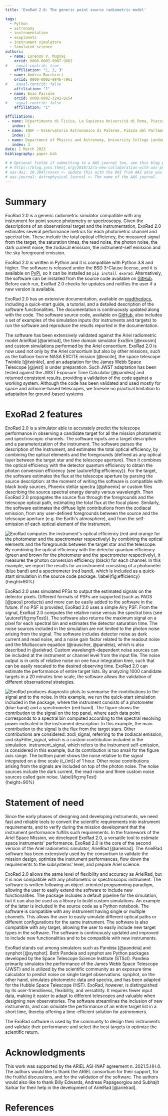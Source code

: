 ```yaml
---
title: 'ExoRad 2.0: The generic point source radiometric model'

tags:
  - Python
  - astronomy
  - instrumentation
  - exoplanets
  - instrument simulators
  - Simulated science
authors:
  - name: Lorenzo V. Mugnai
    orcid: 0000-0002-9007-9802
#    equal-contrib: true
    affiliation: "1, 2, 3"
  - name: Andrea Bocchieri
    orcid: 0000-0002-8846-7961
#    equal-contrib: false 
    affiliation: "1"
  - name: Enzo Pascale
    orcid: 0000-0002-3242-8154
#    equal-contrib: false 
    affiliation: "1"

affiliations:
 - name: Dipartimento di Fisica, La Sapienza Università di Roma, Piazzale Aldo Moro 2, 00185 Roma, Italy
   index: 1
 - name: INAF – Osservatorio Astronomico di Palermo, Piazza del Parlamento 1, I-90134 Palermo, Italy
   index: 2
 - name: Department of Physics and Astronomy, University College London, Gower Street, London, WC1E 6BT, UK
   index: 3
date: 1 March 2023
bibliography: paper.bib

# # Optional fields if submitting to a AAS journal too, see this blog post:
# # https://blog.joss.theoj.org/2018/12/a-new-collaboration-with-aas-publishing
# aas-doi: 10.3847/xxxxx <- update this with the DOI from AAS once you know it.
# aas-journal: Astrophysical Journal <- The name of the AAS journal.
---
```


# Summary
ExoRad 2.0 is a generic radiometric simulator compatible with any instrument for point source photometry or spectroscopy.
Given the descriptions of an observational target and the instrumentation, ExoRad 2.0 estimates several performance metrics for each photometric channel and spectral bin. These include the total optical efficiency, the measured signal from the target, the saturation times, the read noise, the photon noise, the dark current noise, the zodiacal emission, the instrument-self emission and the sky foreground emission.

ExoRad 2.0 is written in Python and it is compatible with Python 3.8 and higher. The software is released under the BSD 3-Clause license, and it is available on [PyPi](https://pypi.org/project/exorad), so it can be installed as `pip install exorad`. Alternatively, the software can be installed from the source code available on [GitHub](https://github.com/ExObsSim/ExoRad2-public). Before each run, ExoRad 2.0 checks for updates and notifies the user if a new version is available.

ExoRad 2.0 has an extensive documentation, available on [readthedocs](https://exorad.readthedocs.io/en/latest), including a quick-start guide, a tutorial, and a detailed description of the software functionalities. The documentation is continuously updated along with the code. The software source code, available on [GitHub](https://github.com/ExObsSim/ExoRad2-public), also includes a set of examples of the simulation inputs (for instruments and targets) to run the software and reproduce the results reported in the documentation.

The software has been extensively validated against the Ariel radiometric model ArielRad [@arielrad], the time domain simulator ExoSim [@exosim] and custom simulations performed by the Ariel consortium.
ExoRad 2.0 is now used not only by the Ariel consortium but also by other missions, such as the balloon-borne NASA EXCITE mission [@excite], the space telescope Twinkle [@twinkle], and an adaptation for the James Webb Space Telescope [@jwst] is under preparation.
Such JWST adaptation has been tested against the JWST Exposure Time Calculator [@pandeia] and returned consistent results, providing a validation of the code against a working system.
Although the code has been validated and used mostly for space and airborne-based telescopes, we foresee no practical limitation to adaptation for ground-based systems

# ExoRad 2 features

ExoRad 2.0 is a simulator able to accurately predict the telescope performance in observing a candidate target for all the mission photometric and spectroscopic channels. The software inputs are a target description and a parameterization of the instrument. The software parses the description of the instrument, and estimates the total optical efficiency, by combining the optical elements and the foregrounds (defined as any optical layer between the target star and the telescope aperture). Then it combines the optical efficiency with the detector quantum efficiency to obtain the photon conversion efficiency (see \autoref{fig:efficiency}). For the target, the software estimates the flux at the telescope aperture by parsing the source description: at the moment of writing the software is compatible with black body sources, Phoenix stellar spectra [@phoenix] or custom files describing the source spectral energy density versus wavelength. Then ExoRad 2.0 propagates the source flux through the foregrounds and the telescope optical path, estimating the total flux at the focal plane. Similarly, the software estimates the diffuse light contributions from the zodiacal emission, from any user-defined foregrounds between the source and the telescope aperture (e.g. the Earth's atmosphere), and from the self-emission of each optical element of the instrument.

![ExoRad computes the instrument's optical efficiency (red and orange for the photometer and the spectrometer respectively) by combining the optical elements and the foregrounds between the target star and the telescope. By combining the optical efficiency with the detector quantum efficiency (green and brown for the photometer and the spectrometer respectively), it measures the photon conversion efficiency (black) for each channel. In this example, we report the results for an instrument consisting of a photometer (blue band) and a spectrometer (red band), which is included as a quick-start simulation in the source code package. \label{fig:efficiency}](efficiency.png){height=90%}

ExoRad 2.0 uses simulated PFSs to output the estimated signals on the detector pixels. Different formats of PSFs are supported (such as PAOS [@paos] products) and more can be easily added to the software in the future. If no PSF is provided, ExoRad 2.0 uses a simple Airy PSF. From the signal, ExoRad 2.0 computes the relative noise versus the spectral bins (see \autoref{fig:myTest}). The software also returns the maximum signal on a pixel for each spectral bin and estimates the detector saturation time. The noise sources included in the simulation are not limited to the photon noise arising from the signal. The software includes detector noise as dark current and read noise, and a noise gain factor related to the readout noise and the Multiaccum equation (@rauscher, @pandeia), which is also described in @arielrad. Custom wavelength-dependent noise sources can be included at the instrument or channel level from the input file. The noise output is in units of relative noise on one hour integration time, such that can be easily rescaled to the desired observing time.
ExoRad 2.0 can estimate the performance of entire target lists. By analyzing 1000 candidate targets in a 20 minutes time scale, the software allows the validation of different observational strategies.

![ExoRad produces diagnostic plots to summarise the contributions to the signal and to the noise. In this example, we run the quick-start simulation included in the package, where the instrument consists of a photometer (blue band) and a spectrometer (red band). The figure shows the contribution to the signal on the top panel, where each data point corresponds to a spectral bin computed according to the spectral resolving power indicated in the instrument description. In this example, the main contribution to the signal is the flux from the target stars. Other contributions are considered: `zodi_signal`, referring to the zodiacal emission, and `skyFilter_signal`, which is a custom contribution included in the simulation. `instrument_signal`, which refers to the instrument self-emission, is considered in this example, but its contribution is too small for the figure axis range. The bottom panel shows the noise relative to the signal integrated on a time scale ($t_{int}$) of 1 hour. Other noise contributions arising from the signals are included on top of the photon noise. The noise sources include the dark current, the read noise and three custom noise sources called `gain noise`. \label{fig:myTest}](myTest.png){height=90%}

# Statement of need
Since the early phases of designing and developing instruments, we need fast and reliable tools to convert the scientific requirements into instrument requirements, and to verify during the mission development that the instrument performance fulfills such requirements. In the framework of the Ariel Space Mission, we developed ExoRad 2.0, a versatile tool to estimate space instruments' performance. ExoRad 2.0 is the core of the second version of the Ariel radiometric simulator, ArielRad [@arielrad]. The ArielRad software has been extensively used by the consortium to validate the mission design, optimize the instrument performances, flow down the requirements to the subsystems' level, and prepare Ariel science.

ExoRad 2.0 allows the same level of flexibility and accuracy as ArielRad, but it is now compatible with any photometric or spectroscopic instrument. The software is written following an object-oriented programming paradigm, allowing the user to easily extend the software to include new functionalities. The package includes a default pipeline for the simulation, but it can also be used as a library to build custom simulations. An example of the latter is included in the source code as a Python notebook. The software is compatible with any instrument having single or multiple channels. This allows the user to easily simulate different optical paths or different configurations for the same instrument. The software is also compatible with any target, allowing the user to easily include new target types in the software. The software is continuously updated and improved to include new functionalities and to be compatible with new instruments.

ExoRad stands out among simulators such as Pandeia [@pandeia] and synphot [@synphot]. Both Pandeia and synphot are Python packages developed by the Space Telescope Science Institute (STScI). Pandeia primarily simulates the performance of the James Webb Space Telescope (JWST) and is utilized by the scientific community as an exposure time calculator to predict noise on single target observations. synphot, on the other hand, simulates photometric data and spectra, and has been adapted for the Hubble Space Telescope (HST).
ExoRad, however, is distinguished by its user-friendliness, flexibility, and versatility. It requires fewer input data, making it easier to adapt to different telescopes and valuable when designing new observatories. The software streamlines the inclusion of new instruments, and can simulate the performance of an entire target list in a short time, thereby offering a time-efficient solution for astronomers.
 

The ExoRad software is used by the community to design their instruments and validate their performance and select the best targets to optimize the scientific return.


# Acknowledgments

This work was supported by the ARIEL ASI-INAF agreement n. 2021.5.HH.0. The authors would like to thank the ARIEL consortium for their support, for the fruitful discussions, and for the validation of the software. 
The authors would also like to thank Billy Edwards, Andreas Papageorgiou and  Subhajit Sarkar for their help in the development of ArielRad [@arielrad].

# References
